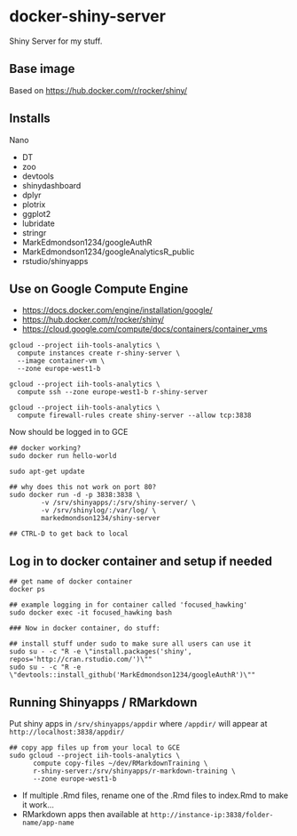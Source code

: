 # docker-shiny-server
Shiny Server for my stuff.

## Base image

Based on https://hub.docker.com/r/rocker/shiny/

## Installs

Nano

* DT
* zoo
* devtools
* shinydashboard
* dplyr
* plotrix
* ggplot2
* lubridate
* stringr
* MarkEdmondson1234/googleAuthR
* MarkEdmondson1234/googleAnalyticsR_public
* rstudio/shinyapps

## Use on Google Compute Engine

* https://docs.docker.com/engine/installation/google/
* https://hub.docker.com/r/rocker/shiny/
* https://cloud.google.com/compute/docs/containers/container_vms

```
gcloud --project iih-tools-analytics \
  compute instances create r-shiny-server \
  --image container-vm \
  --zone europe-west1-b

gcloud --project iih-tools-analytics \
  compute ssh --zone europe-west1-b r-shiny-server

gcloud --project iih-tools-analytics \
  compute firewall-rules create shiny-server --allow tcp:3838
```

Now should be logged in to GCE

```
## docker working?
sudo docker run hello-world

sudo apt-get update

## why does this not work on port 80?
sudo docker run -d -p 3838:3838 \
        -v /srv/shinyapps/:/srv/shiny-server/ \
        -v /srv/shinylog/:/var/log/ \
        markedmondson1234/shiny-server
        
## CTRL-D to get back to local
```

## Log in to docker container and setup if needed
```
## get name of docker container
docker ps

## example logging in for container called 'focused_hawking'
sudo docker exec -it focused_hawking bash

### Now in docker container, do stuff:

## install stuff under sudo to make sure all users can use it
sudo su - -c "R -e \"install.packages('shiny', repos='http://cran.rstudio.com/')\""
sudo su - -c "R -e \"devtools::install_github('MarkEdmondson1234/googleAuthR')\""
```

## Running Shinyapps / RMarkdown

Put shiny apps in `/srv/shinyapps/appdir` where `/appdir/` will appear at `http://localhost:3838/appdir/`

```
## copy app files up from your local to GCE
sudo gcloud --project iih-tools-analytics \
      compute copy-files ~/dev/RMarkdownTraining \
      r-shiny-server:/srv/shinyapps/r-markdown-training \
      --zone europe-west1-b
```

* If multiple .Rmd files, rename one of the .Rmd files to index.Rmd to make it work...
* RMarkdown apps then available at `http://instance-ip:3838/folder-name/app-name`


